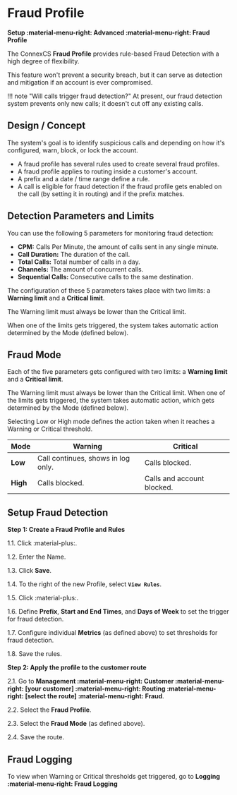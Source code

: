 # Fraud Profile

**Setup :material-menu-right: Advanced :material-menu-right: Fraud Profile**

The ConnexCS **Fraud Profile** provides rule-based Fraud Detection with a high degree of flexibility.

This feature won't prevent a security breach, but it can serve as detection and mitigation if an account is ever compromised.

!!! note "Will calls trigger fraud detection?"
    At present, our fraud detection system prevents only new calls; it doesn't cut off any existing calls.

## Design / Concept

The system's goal is to identify suspicious calls and depending on how it's configured, warn, block, or lock the account.

* A fraud profile has several rules used to create several fraud profiles.
* A fraud profile applies to routing inside a customer's account.
* A prefix and a date / time range define a rule.
* A call is eligible for fraud detection if the fraud profile gets enabled on the call (by setting it in routing) and if the prefix matches.

## Detection Parameters and Limits

You can use the following 5 parameters for monitoring fraud detection:

* **CPM:** Calls Per Minute, the amount of calls sent in any single minute.
* **Call Duration:** The duration of the call.
* **Total Calls:** Total number of calls in a day.
* **Channels:** The amount of concurrent calls.
* **Sequential Calls:** Consecutive calls to the same destination.

The configuration of these 5 parameters takes place with two limits: a **Warning limit** and a **Critical limit**.

The Warning limit must always be lower than the Critical limit.

When one of the limits gets triggered, the system takes automatic action determined by the Mode (defined below).

## Fraud Mode

Each of the five parameters gets configured with two limits: a **Warning limit** and a **Critical limit**.

The Warning limit must always be lower than the Critical limit. When one of the limits gets triggered, the system takes automatic action, which gets determined by the Mode (defined below).

Selecting Low or High mode defines the action taken when it reaches a Warning or Critical threshold.

| Mode | Warning | Critical|
|------|------------------------------------|--------------------------------------|
| **Low**  | Call continues, shows in log only. | Calls blocked.                     |
| **High** | Calls blocked.                   | Calls and account blocked. |

## Setup Fraud Detection

**Step 1: Create a Fraud Profile and Rules**

1.1. Click :material-plus:.

1.2. Enter the Name.

1.3. Click **Save**.

1.4. To the right of the new Profile, select **`View Rules`**.

1.5. Click :material-plus:.

1.6. Define **Prefix**, **Start and End Times**, and **Days of Week** to set the trigger for fraud detection.

1.7. Configure individual **Metrics** (as defined above) to set thresholds for fraud detection.

1.8. Save the rules.

**Step 2: Apply the profile to the customer route**

2.1. Go to **Management :material-menu-right: Customer :material-menu-right: [your customer] :material-menu-right: Routing :material-menu-right: [select the route] :material-menu-right: Fraud**.

2.2. Select the **Fraud Profile**.

2.3. Select the **Fraud Mode** (as defined above).

2.4. Save the route.

## Fraud Logging

To view when Warning or Critical thresholds get triggered, go to **Logging :material-menu-right: Fraud Logging**
